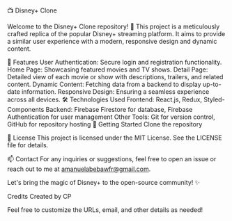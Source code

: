 📺 Disney+ Clone

Welcome to the Disney+ Clone repository! 🎉 This project is a meticulously crafted replica of the popular Disney+ streaming platform. It aims to provide a similar user experience with a modern, responsive design and dynamic content.

🌟 Features
User Authentication: Secure login and registration functionality.
Home Page: Showcasing featured movies and TV shows.
Detail Page: Detailed view of each movie or show with descriptions, trailers, and related content.
Dynamic Content: Fetching data from a backend to display up-to-date information.
Responsive Design: Ensuring a seamless experience across all devices.
🛠️ Technologies Used
Frontend: React.js, Redux, Styled-Components
Backend: Firebase Firestore for database, Firebase Authentication for user management
Other Tools: Git for version control, GitHub for repository hosting
🚀 Getting Started
Clone the repository

📄 License
This project is licensed under the MIT License. See the LICENSE file for details.

📫 Contact
For any inquiries or suggestions, feel free to open an issue or reach out to me at amanuelabebawfr@gmail.com.

Let's bring the magic of Disney+ to the open-source community! ✨

Credits
Created by CP

Feel free to customize the URLs, email, and other details as needed!
